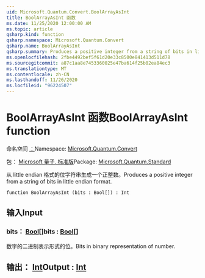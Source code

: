 ```yaml
---
uid: Microsoft.Quantum.Convert.BoolArrayAsInt
title: BoolArrayAsInt 函数
ms.date: 11/25/2020 12:00:00 AM
ms.topic: article
qsharp.kind: function
qsharp.namespace: Microsoft.Quantum.Convert
qsharp.name: BoolArrayAsInt
qsharp.summary: Produces a positive integer from a string of bits in little endian format.
ms.openlocfilehash: 2fbe4492bef5f61d20e33c8500e841413d511d78
ms.sourcegitcommit: a87c1aa8e7453360025e47ba614f25b02ea84ec3
ms.translationtype: MT
ms.contentlocale: zh-CN
ms.lasthandoff: 11/26/2020
ms.locfileid: "96224507"
---
```

# <a name="boolarrayasint-function"></a><span data-ttu-id="8710f-102">BoolArrayAsInt 函数</span><span class="sxs-lookup"><span data-stu-id="8710f-102">BoolArrayAsInt function</span></span>

<span data-ttu-id="8710f-103">命名空间 [：](xref:Microsoft.Quantum.Convert)</span><span class="sxs-lookup"><span data-stu-id="8710f-103">Namespace: [Microsoft.Quantum.Convert](xref:Microsoft.Quantum.Convert)</span></span>

<span data-ttu-id="8710f-104">包： [Microsoft 量子. 标准版](https://nuget.org/packages/Microsoft.Quantum.Standard)</span><span class="sxs-lookup"><span data-stu-id="8710f-104">Package: [Microsoft.Quantum.Standard](https://nuget.org/packages/Microsoft.Quantum.Standard)</span></span>


<span data-ttu-id="8710f-105">从 little endian 格式的位字符串生成一个正整数。</span><span class="sxs-lookup"><span data-stu-id="8710f-105">Produces a positive integer from a string of bits in little endian format.</span></span>

```qsharp
function BoolArrayAsInt (bits : Bool[]) : Int
```


## <a name="input"></a><span data-ttu-id="8710f-106">输入</span><span class="sxs-lookup"><span data-stu-id="8710f-106">Input</span></span>

### <a name="bits--bool"></a><span data-ttu-id="8710f-107">bits： [Bool](xref:microsoft.quantum.lang-ref.bool)[]</span><span class="sxs-lookup"><span data-stu-id="8710f-107">bits : [Bool](xref:microsoft.quantum.lang-ref.bool)[]</span></span>

<span data-ttu-id="8710f-108">数字的二进制表示形式的位。</span><span class="sxs-lookup"><span data-stu-id="8710f-108">Bits in binary representation of number.</span></span>



## <a name="output--int"></a><span data-ttu-id="8710f-109">输出： [Int](xref:microsoft.quantum.lang-ref.int)</span><span class="sxs-lookup"><span data-stu-id="8710f-109">Output : [Int](xref:microsoft.quantum.lang-ref.int)</span></span>

